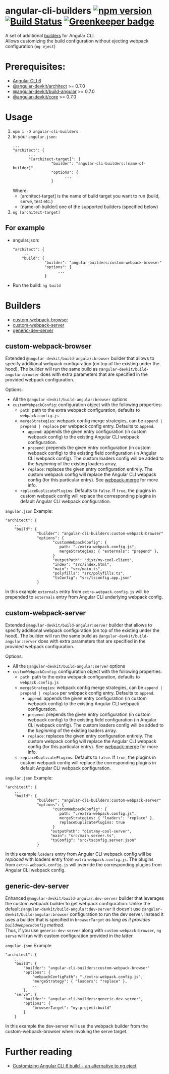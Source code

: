 # angular-cli-builders [![npm version](https://badge.fury.io/js/angular-cli-builders.svg)](https://badge.fury.io/js/angular-cli-builders) [![Build Status](https://travis-ci.org/meltedspark/angular-cli-builders.svg?branch=master)](https://travis-ci.org/meltedspark/angular-cli-builders) [![Greenkeeper badge](https://badges.greenkeeper.io/meltedspark/angular-cli-builders.svg)](https://greenkeeper.io/)
A set of additional [builders](#builders) for Angular CLI.  
Allows customizing the build configuration without ejecting webpack configuration (`ng eject`)

# Prerequisites:
 - [Angular CLI 6](https://www.npmjs.com/package/@angular/cli)
 - [@angular-devkit/architect](https://www.npmjs.com/package/@angular-devkit/architect) >= 0.7.0
 - [@angular-devkit/build-angular](https://npmjs.com/package/@angular-devkit/build-angular) >= 0.7.0
 - [@angular-devkit/core](https://npmjs.com/package/@angular-devkit/core) >= 0.7.0


# Usage

 1. ```npm i -D angular-cli-builders```
 2. In your `angular.json`:
     ```
     ...
     "architect": {
            ...
            "[architect-target]": {
                      "builder": "angular-cli-builders:[name-of-builder]"
                      "options": {
                            ...
                      }
      ```
    Where:
    - [architect-target] is the name of build target you want to run (build, serve, test etc.)
    - [name-of-builder] one of the supported builders (specified below)
 3. `ng [architect-target]`

 ## For example

  - angular.json:
    ```
    "architect": {
        ...
        "build": {
                  "builder": "angular-builders:custom-webpack-browser"
                  "options": {
                        ...
                  }
    ```
  - Run the build: `ng build`

# Builders

 - [custom-webpack-browser](#custom-webpack-browser)
 - [custom-webpack-server](#custom-webpack-server)
 - [generic-dev-server](#generic-dev-server)

## custom-webpack-browser

Extended `@angular-devkit/build-angular:browser` builder that allows to specify additional webpack configuration (on top of the existing under the hood).
The builder will run the same build as `@angular-devkit/build-angular:browser` does with extra parameters that are specified in the provided webpack configuration.

Options:
 - All the `@angular-devkit/build-angular:browser` options
 - `customWebpackConfig`: configuration object with the following properties:
    - `path`: path to the extra webpack configuration, defaults to `webpack.config.js`
    - `mergeStrategies`: webpack config merge strategies, can be `append | prepend | replace` per webpack config entry. Defaults to `append`.
      - `append`: appends the given entry configuration (in custom webpack config) to the existing Angular CLI webpack configuration.
      - `prepend`: prepends the given entry configuration (in custom webpack config) to the existing field configuration (in Angular CLI webpack config). The custom loaders config will be added to the _beginning_ of the existing loaders array.
      - `replace`: replaces the given entry configuration entirely. The custom webpack config will replace the Angular CLI webpack config (for this particular entry).
      See [webpack-merge](https://github.com/survivejs/webpack-merge) for more info.
    - `replaceDuplicatePlugins`: Defaults to `false`. If `true`, the plugins in custom webpack config will replace the corresponding plugins in default Angular CLI webpack configuration.

`angular.json` Example:
```
"architect": {
    ...
    "build": {
              "builder": "angular-cli-builders:custom-webpack-browser"
              "options": {
                     "customWebpackConfig": {
                        path: "./extra-webpack.config.js",
                        mergeStrategies: { "externals": "prepend" },
                     }
                     "outputPath": "dist/my-cool-client",
                     "index": "src/index.html",
                     "main": "src/main.ts",
                     "polyfills": "src/polyfills.ts",
                     "tsConfig": "src/tsconfig.app.json"
              }
```
In this example `externals` entry from `extra-webpack.config.js` will be prepended to `externals` entry from Angular CLI underlying webpack config.

## custom-webpack-server

Extended `@angular-devkit/build-angular:server` builder that allows to specify additional webpack configuration (on top of the existing under the hood).
The builder will run the same build as `@angular-devkit/build-angular:server` does with extra parameters that are specified in the provided webpack
configuration.

Options:
 - All the `@angular-devkit/build-angular:server` options
 - `customWebpackConfig`: configuration object with the following properties:
    - `path`: path to the extra webpack configuration, defaults to `webpack.config.js`
    - `mergeStrategies`: webpack config merge strategies, can be `append | prepend | replace` per webpack config entry. Defaults to `append`.
      - `append`: appends the given entry configuration (in custom webpack config) to the existing Angular CLI webpack configuration.
      - `prepend`: prepends the given entry configuration (in custom webpack config) to the existing field configuration (in Angular CLI webpack config). The custom loaders config will be added to the _beginning_ of the existing loaders array.
      - `replace`: replaces the given entry configuration entirely. The custom webpack config will replace the Angular CLI webpack config (for this particular entry).
      See [webpack-merge](https://github.com/survivejs/webpack-merge) for more info.
    - `replaceDuplicatePlugins`: Defaults to `false`. If `true`, the plugins in custom webpack config will replace the corresponding plugins in default Angular CLI webpack configuration.

`angular.json` Example:
```
"architect": {
    ...
    "build": {
              "builder": "angular-cli-builders:custom-webpack-server"
              "options": {
                     "customWebpackConfig": {
                        path: "./extra-webpack.config.js",
                        mergeStrategies: { "loaders": "replace" },
                        replaceDuplicatePlugins: true
                     }
                    "outputPath": "dist/my-cool-server",
                    "main": "src/main.server.ts",
                    "tsConfig": "src/tsconfig.server.json"
              }
```

In this example `loaders` entry from Angular CLI webpack config will be _replaced_ with loaders entry from `extra-webpack.config.js`. The plugins from `extra-webpack.config.js` will override the corresponding plugins from Angular CLI webpack config.

## generic-dev-server

Enhanced `@angular-devkit/build-angular:dev-server` builder that leverages the custom webpack builder to get webpack configuration. Unlike the default `@angular-devkit/build-angular:dev-server` it doesn't use  `@angular-devkit/build-angular:browser` configuration to run the dev server. Instead it uses a builder that is specified in `browserTarget` _as long as it provides `buildWebpackConfig` method_.  
Thus, if you use `generic-dev-server` along with `custom-webpack-browser`, `ng serve` will run with custom configuration provided in the latter.

`angular.json` Example
```
"architect": {
    ...
    "build": {
        "builder": "angular-cli-builders:custom-webpack-browser"
        "options": {
            "webpackConfigPath": "./extra-webpack.config.js",
            "mergeStrategy": { "loaders": "replace" },
            ...
        },
    "serve": {
        "builder": "angular-cli-builders:generic-dev-server",
        "options": {
            "browserTarget": "my-project:build"
        }
    }
```

In this example the dev-server will use the webpack builder from the custom-webpack-browser when invoking the serve target.

# Further reading

 - [Customizing Angular CLI 6 build  -  an alternative to ng eject](https://medium.com/@meltedspark/customizing-angular-cli-6-build-an-alternative-to-ng-eject-a48304cd3b21) 
